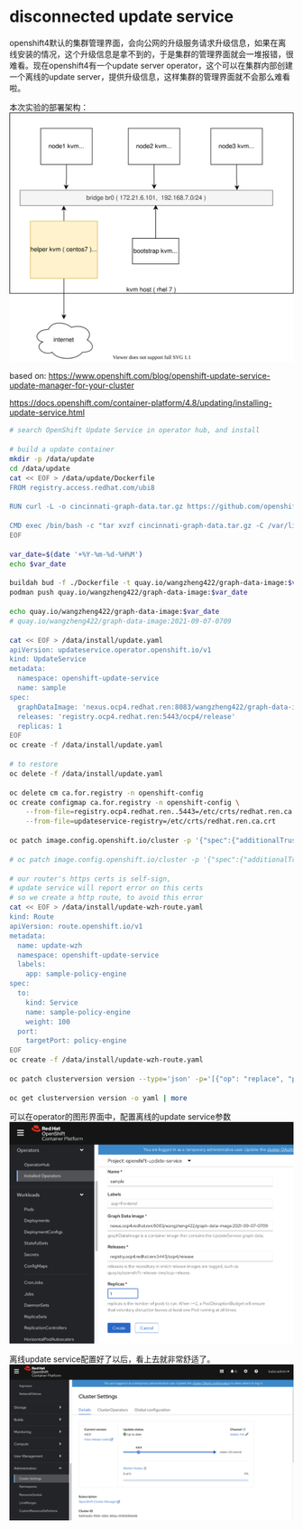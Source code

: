 # disconnected update service

openshift4默认的集群管理界面，会向公网的升级服务请求升级信息，如果在离线安装的情况，这个升级信息是拿不到的，于是集群的管理界面就会一堆报错，很难看。现在openshift4有一个update server operator，这个可以在集群内部创建一个离线的update server，提供升级信息，这样集群的管理界面就不会那么难看啦。

本次实验的部署架构：
![](dia/4.8.update.3node.drawio.svg)

based on: https://www.openshift.com/blog/openshift-update-service-update-manager-for-your-cluster

https://docs.openshift.com/container-platform/4.8/updating/installing-update-service.html

```bash
# search OpenShift Update Service in operator hub, and install

# build a update container
mkdir -p /data/update
cd /data/update
cat << EOF > /data/update/Dockerfile
FROM registry.access.redhat.com/ubi8

RUN curl -L -o cincinnati-graph-data.tar.gz https://github.com/openshift/cincinnati-graph-data/archive/master.tar.gz

CMD exec /bin/bash -c "tar xvzf cincinnati-graph-data.tar.gz -C /var/lib/cincinnati/graph-data/ --strip-components=1"
EOF

var_date=$(date '+%Y-%m-%d-%H%M')
echo $var_date

buildah bud -f ./Dockerfile -t quay.io/wangzheng422/graph-data-image:$var_date
podman push quay.io/wangzheng422/graph-data-image:$var_date

echo quay.io/wangzheng422/graph-data-image:$var_date
# quay.io/wangzheng422/graph-data-image:2021-09-07-0709

cat << EOF > /data/install/update.yaml
apiVersion: updateservice.operator.openshift.io/v1
kind: UpdateService
metadata:
  namespace: openshift-update-service
  name: sample
spec:
  graphDataImage: 'nexus.ocp4.redhat.ren:8083/wangzheng422/graph-data-image:2021-09-07-0709'
  releases: 'registry.ocp4.redhat.ren:5443/ocp4/release'
  replicas: 1
EOF
oc create -f /data/install/update.yaml

# to restore
oc delete -f /data/install/update.yaml

oc delete cm ca.for.registry -n openshift-config
oc create configmap ca.for.registry -n openshift-config \
    --from-file=registry.ocp4.redhat.ren..5443=/etc/crts/redhat.ren.ca.crt \
    --from-file=updateservice-registry=/etc/crts/redhat.ren.ca.crt

oc patch image.config.openshift.io/cluster -p '{"spec":{"additionalTrustedCA":{"name":"ca.for.registry"}}}'  --type=merge

# oc patch image.config.openshift.io/cluster -p '{"spec":{"additionalTrustedCA":{"name":"ca.for.registry"}}}'  --type=merge

# our router's https certs is self-sign, 
# update service will report error on this certs
# so we create a http route, to avoid this error
cat << EOF > /data/install/update-wzh-route.yaml
kind: Route
apiVersion: route.openshift.io/v1
metadata:
  name: update-wzh
  namespace: openshift-update-service
  labels:
    app: sample-policy-engine
spec:
  to:
    kind: Service
    name: sample-policy-engine
    weight: 100
  port:
    targetPort: policy-engine
EOF
oc create -f /data/install/update-wzh-route.yaml

oc patch clusterversion version --type='json' -p='[{"op": "replace", "path": "/spec/upstream", "value": "http://update-wzh-openshift-update-service.apps.ocp4.redhat.ren/api/upgrades_info/v1/graph"}]'

oc get clusterversion version -o yaml | more

```
可以在operator的图形界面中，配置离线的update service参数
![](imgs/2021-09-07-16-06-15.png)

离线update service配置好了以后，看上去就非常舒适了。
![](imgs/2021-09-07-22-15-41.png)

